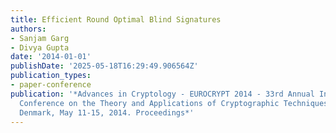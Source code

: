 ```yaml
---
title: Efficient Round Optimal Blind Signatures
authors:
- Sanjam Garg
- Divya Gupta
date: '2014-01-01'
publishDate: '2025-05-18T16:29:49.906564Z'
publication_types:
- paper-conference
publication: '*Advances in Cryptology - EUROCRYPT 2014 - 33rd Annual International
  Conference on the Theory and Applications of Cryptographic Techniques, Copenhagen,
  Denmark, May 11-15, 2014. Proceedings*'
---
```

